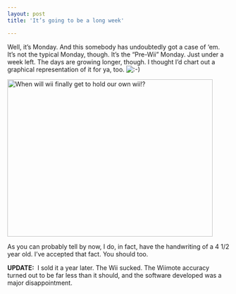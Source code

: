 ```yaml
---
layout: post
title: 'It’s going to be a long week'

---
```


<p>Well, it’s Monday. And this somebody has undoubtedly got a case of ‘em. It’s not the typical Monday, though. It’s the “Pre-Wii” Monday. Just under a week left. The days are growing longer, though. I thought I’d chart out a graphical representation of it for ya, too. <img alt=":-)" src="http://web.archive.org/web/20080530033500/http://www.microseth.com/wp-includes/images/smilies/icon_smile.gif" /></p>  <p><img title="When will wii finally get to hold our own wii!?" alt="When will wii finally get to hold our own wii!?" src="http://web.archive.org/web/20080530033500/http://www.microseth.com/images/wiidaygraph.png" width="466" height="356" /></p>  <p>As you can probably tell by now, I do, in fact, have the handwriting of a 4 1/2 year old. I’ve accepted that fact. You should too. </p>  <p><strong>UPDATE:</strong>&#160; I sold it a year later. The Wii sucked. The Wiimote accuracy turned out to be far less than it should, and the software developed was a major disappointment.</p>
